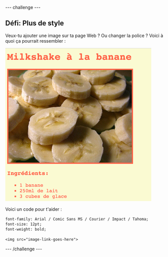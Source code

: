 \--- challenge \---

## Défi: Plus de style

Veux-tu ajouter une image sur ta page Web ? Ou changer la police ? Voici à quoi ça pourrait ressembler :

![screenshot](images/recipe-final.png)

Voici un code pour t'aider :

    font-family: Arial / Comic Sans MS / Courier / Impact / Tahoma;
    font-size: 12pt;
    font-weight: bold;
    
    <img src="image-link-goes-here">
    

\--- /challenge \---